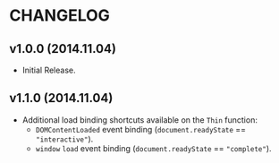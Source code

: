 CHANGELOG
=========

v1.0.0 (2014.11.04)
-------------------
- Initial Release.

v1.1.0 (2014.11.04)
-------------------
- Additional load binding shortcuts available on the `Thin` function:
    + `DOMContentLoaded` event binding (`document.readyState` == `"interactive"`).
    + `window` `load` event binding (`document.readyState` == `"complete"`).
